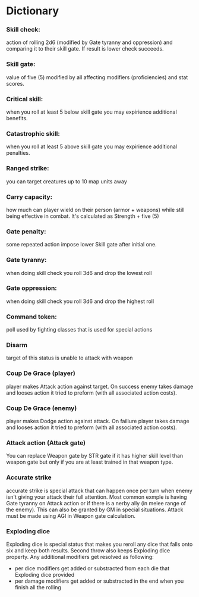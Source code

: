 # Dictionary

### Skill check:

action of rolling 2d6 (modified by Gate tyranny and oppression) and comparing it to their skill gate. If result is lower check succeeds.

### Skill gate:

value of five (5) modified by all affecting modifiers (proficiencies) and stat scores.

### Critical skill:

when you roll at least 5 below skill gate you may expirience additional benefits.

### Catastrophic skill:

when you roll at least 5 above skill gate you may expirience additional penalties.

### Ranged strike:

you can target creatures up to 10 map units away

### Carry capacity:

how much can player wield on their person (armor + weapons) while still being effective in combat. It's calculated as Strength + five (5)

### Gate penalty:

some repeated action impose lower Skill gate after initial one.

### Gate tyranny:

when doing skill check you roll 3d6 and drop the lowest roll

### Gate oppression:

when doing skill check you roll 3d6 and drop the highest roll

### Command token:

poll used by fighting classes that is used for special actions

### Disarm

target of this status is unable to attack with weapon

### Coup De Grace (player)

player makes Attack action against target. On success enemy takes damage and looses action it tried to preform (with all associated action costs).

### Coup De Grace (enemy)

player makes Dodge action against attack. On failiure player takes damage and looses action it tried to preform (with all associated action costs).

### Attack action (Attack gate)

You can replace Weapon gate by STR gate if it has higher skill level than weapon gate but only if you are at least trained in that weapon type.

### Accurate strike

accurate strike is special attack that can happen once per turn when enemy isn't giving your attack their full attention. Most common exmple is having Gate tyranny on Attack action or if there is a nerby ally (in melee range of the enemy). This can also be granted by GM in special situations. Attack must be made using AGI in Weapon gate calculation.

### Exploding dice

Exploding dice is special status that makes you reroll any dice that falls onto six and keep both results. Second throw also keeps Exploding dice property. Any additional modifiers get resolved as following:
- per dice modifiers get added or substracted from each die that Exploding dice provided
- per damage modifiers get added or substracted in the end when you finish all the rolling